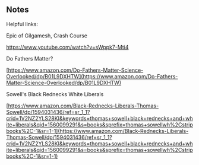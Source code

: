 ## Notes

Helpful links:

Epic of Gilgamesh, Crash Course

[https://www.youtube.com/watch?v=sWppk7-Mti4 ](https://www.youtube.com/watch?v=sWppk7-Mti4 )

Do Fathers Matter?

[https://www.amazon.com/Do-Fathers-Matter-Science-Overlooked/dp/B01L9DXHTW](https://www.amazon.com/Do-Fathers-Matter-Science-Overlooked/dp/B01L9DXHTW)

Sowell's Black Rednecks White Liberals

[https://www.amazon.com/Black-Rednecks-Liberals-Thomas-Sowell/dp/1594031436/ref=sr_1_1?crid=1V2NZ2YLS28KI&keywords=thomas+sowell+black+rednecks+and+white+liberals&qid=1560099291&s=books&sprefix=thomas+sowellwh%2Cstripbooks%2C-1&sr=1-1](https://www.amazon.com/Black-Rednecks-Liberals-Thomas-Sowell/dp/1594031436/ref=sr_1_1?crid=1V2NZ2YLS28KI&keywords=thomas+sowell+black+rednecks+and+white+liberals&qid=1560099291&s=books&sprefix=thomas+sowellwh%2Cstripbooks%2C-1&sr=1-1)

